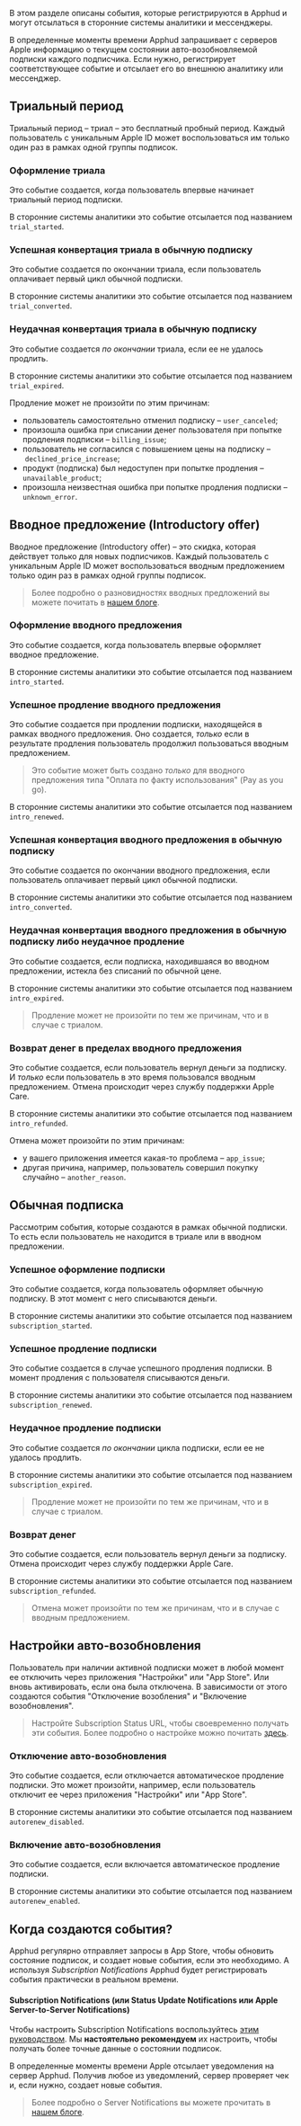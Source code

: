 В этом разделе описаны события, которые регистрируются в Apphud и могут отсылаться в сторонние системы аналитики и мессенджеры.

В определенные моменты времени Apphud запрашивает с серверов Apple информацию о текущем состоянии авто-возобновляемой подписки каждого подписчика. Если нужно, регистрирует соответствующее событие и отсылает его во внешнюю аналитику или мессенджер.

## Триальный период

Триальный период – триал – это бесплатный пробный период. Каждый пользователь с уникальным Apple ID может воспользоваться им только один раз в рамках одной группы подписок.

### Оформление триала

Это событие создается, когда пользователь впервые начинает триальный период подписки.

В сторонние системы аналитики это событие отсылается под названием `trial_started`.

### Успешная конвертация триала в обычную подписку

Это событие создается по окончании триала, если пользователь оплачивает первый цикл обычной подписки.

В сторонние системы аналитики это событие отсылается под названием `trial_converted`.

### Неудачная конвертация триала в обычную подписку

Это событие создается *по окончании* триала, если ее не удалось продлить.

В сторонние системы аналитики это событие отсылается под названием `trial_expired`.

Продление может не произойти по этим причинам:

* пользователь самостоятельно отменил подписку – `user_canceled`;
* произошла ошибка при списании денег пользователя при попытке продления подписки – `billing_issue`;
* пользователь не согласился с повышением цены на подписку – `declined_price_increase`;
* продукт (подписка) был недоступен при попытке продления – `unavailable_product`;
* произошла неизвестная ошибка при попытке продления подписки – `unknown_error`.

## Вводное предложение (Introductory offer)

Вводное предложение (Introductory offer) – это скидка, которая действует только для новых подписчиков. Каждый пользователь с уникальным Apple ID может воспользоваться вводным предложением только один раз в рамках одной группы подписок.

> Более подробно о разновидностях вводных предложений вы можете почитать в <a href="https://blog.apphud.com/ru/introductory-offers/" target="_blank">нашем блоге</a>.

### Оформление вводного предложения

Это событие создается, когда пользователь впервые оформляет вводное предложение.

В сторонние системы аналитики это событие отсылается под названием `intro_started`.

### Успешное продление вводного предложения

Это событие создается при продлении подписки, находящейся в рамках вводного предложения. Оно создается, *только* если в результате продления пользователь продолжил пользоваться вводным предложением.

> Это событие может быть создано *только* для вводного предложения типа "Оплата по факту использования" (Pay as you go).

В сторонние системы аналитики это событие отсылается под названием `intro_renewed`.

### Успешная конвертация вводного предложения в обычную подписку

Это событие создается по окончании вводного предложения, если пользователь оплачивает первый цикл обычной подписки.

В сторонние системы аналитики это событие отсылается под названием `intro_converted`.

### Неудачная конвертация вводного предложения в обычную подписку либо неудачное продление 

Это событие создается, если подписка, находившаяся во вводном предложении, истекла без списаний по обычной цене.

В сторонние системы аналитики это событие отсылается под названием `intro_expired`.

> Продление может не произойти по тем же причинам, что и в случае с триалом.

### Возврат денег в пределах вводного предложения

Это событие создается, если пользователь вернул деньги за подписку. И *только* если пользователь в это время пользовался вводным предложением. Отмена происходит через службу поддержки Apple Care.

В сторонние системы аналитики это событие отсылается под названием `intro_refunded`.

Отмена может произойти по этим причинам:

- у вашего приложения имеется какая-то проблема – `app_issue`;
- другая причина, например, пользователь совершил покупку случайно – `another_reason`.

## Обычная подписка

Рассмотрим события, которые создаются в рамках обычной подписки. То есть если пользователь не находится в триале или в вводном предложении.

### Успешное оформление подписки

Это событие создается, когда пользователь оформляет обычную подписку. В этот момент с него списываются деньги.

В сторонние системы аналитики это событие отсылается под названием `subscription_started`.

### Успешное продление подписки

Это событие создается в случае успешного продления подписки. В момент продления с пользователя списываются деньги.

В сторонние системы аналитики это событие отсылается под названием `subscription_renewed`.

### Неудачное продление подписки

Это событие создается *по окончании* цикла подписки, если ее не удалось продлить.

В сторонние системы аналитики это событие отсылается под названием `subscription_expired`.

> Продление может не произойти по тем же причинам, что и в случае с триалом.

### Возврат денег

Это событие создается, если пользователь вернул деньги за подписку. Отмена происходит через службу поддержки Apple Care.

В сторонние системы аналитики это событие отсылается под названием `subscription_refunded`.

> Отмена может произойти по тем же причинам, что и в случае с вводным предложением.

## Настройки авто-возобновления

Пользователь при наличии активной подписки может в любой момент ее отключить через приложения "Настройки" или "App Store". Или вновь активировать, если она была отключена. В зависимости от этого создаются события "Отключение возобления" и "Включение возобновления".

> Настройте Subscription Status URL, чтобы своевременно получать эти события. Более подробно о настройке можно почитать [здесь](creating-app.md#subscription-status-url).

### Отключение авто-возобновления

Это событие создается, если отключается автоматическое продление подписки. Это может произойти, например, если пользователь отключит ее через приложения "Настройки" или "App Store".

В сторонние системы аналитики это событие отсылается под названием `autorenew_disabled`.

### Включение авто-возобновления

Это событие создается, если включается автоматическое продление подписки.

В сторонние системы аналитики это событие отсылается под названием `autorenew_enabled`.

## Когда создаются события?

Apphud регулярно отправляет запросы в App Store, чтобы обновить состояние подписок, и создает новые события, если это необходимо. А используя *Subscription Notifications* Apphud будет регистрировать события практически в реальном времени.

#### Subscription Notifications (или Status Update Notifications или Apple Server-to-Server Notifications)

Чтобы настроить Subscription Notifications воспользуйтесь [этим руководством](creating-app.md#subscription-status-url). Мы **настоятельно рекомендуем** их настроить, чтобы получать более точные данные о состоянии подписок.

В определенные моменты времени Apple отсылает уведомления на сервер Apphud. Получив любое из уведомлений, сервер проверяет чек и, если нужно, создает новые события.

> Более подробно о Server Notifications вы можете прочитать в <a href="https://blog.apphud.com/ru/subscriptions-notifications-2/" target="_blank">нашем блоге</a>.
